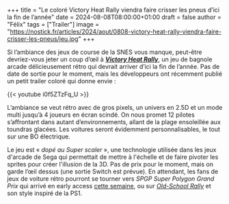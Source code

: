 +++
title = "Le coloré Victory Heat Rally viendra faire crisser les pneus d’ici la fin de l’année"
date = 2024-08-08T08:00:00+01:00
draft = false
author = "Félix"
tags = ["Trailer"]
image = "https://nostick.fr/articles/2024/aout/0808-victory-heat-rally-viendra-faire-crisser-les-pneus/jeu.jpg"
+++ 

Si l’ambiance des jeux de course de la SNES vous manque, peut-être devriez-vous jeter un coup d’œil à ***[Victory Heat Rally](https://store.steampowered.com/app/1594060/Victory_Heat_Rally/)***, un jeu de bagnole arcade délicieusement rétro qui devrait arriver d’ici la fin de l’année. Pas de date de sortie pour le moment, mais les développeurs ont récemment publié un petit trailer coloré qui donne envie : 

{{< youtube i0f5ZTzFq_U >}} 

L’ambiance se veut rétro avec de gros pixels, un univers en 2.5D et un mode multi jusqu’à 4 joueurs en écran scindé. On nous promet 12 pilotes s’affrontant dans autant d’environnements, allant de la plage ensoleillée aux toundras glacées. Les voitures seront évidemment personnalisables, le tout sur une BO électrique.

Le jeu est « *dopé au Super scaler* », une technologie utilisée dans les jeux d'arcade de Sega qui permettait de mettre à l'échelle et de faire pivoter les sprites pour créer l'illusion de la 3D. Pas de prix pour le moment, mais on garde l’œil dessus (une sortie Switch est prévue). En attendant, les fans de jeux de voiture rétro pourront se tourner vers *SPGP Super Polygon Grand Prix* qui arrivé en early access [cette semaine](https://store.steampowered.com/app/2459860/SPGP_Super_Polygon_Grand_Prix/), ou sur *[Old-School Rally](https://t.co/ct1Bpa5IMi)* et son style inspiré de la PS1.